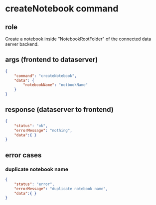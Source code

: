 # createNotebook command
## role
 Create a notebook inside "NotebookRootFolder" of the connected data server backend.

## args (frontend to dataserver)
```json
{
    "command": "createNotebook",
    "data": {
        "notebookName": "notbookName"
    }
}
```

## response (dataserver to frontend)
```json
{
    "status": "ok",
    "errorMessage": "nothing",
    "data":{ }
}
```

## error cases
### duplicate notebook name
```json
{
    "status": "error",
    "errorMessage": "duplicate notebook name",
    "data":{ }
}
```


